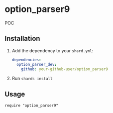 # option_parser9

POC

## Installation

1. Add the dependency to your `shard.yml`:

   ```yaml
   dependencies:
     option_parser_dev:
       github: your-github-user/option_parser9
   ```

2. Run `shards install`

## Usage

```crystal
require "option_parser9"
```

